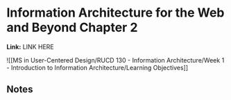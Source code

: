 # Information Architecture for the Web and Beyond Chapter 2
**Link:** LINK HERE

![[MS in User-Centered Design/RUCD 130 - Information Architecture/Week 1 - Introduction to Information Architecture/Learning Objectives]]

## Notes
